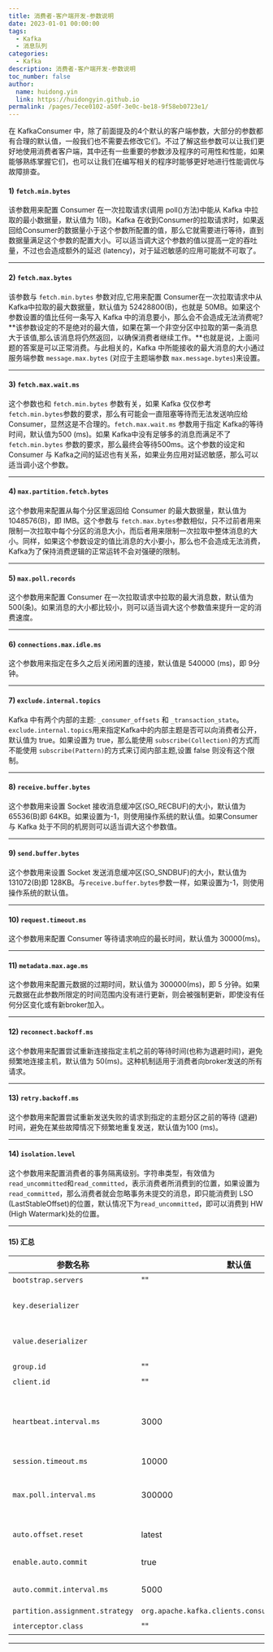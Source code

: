 ```yaml
---
title: 消费者-客户端开发-参数说明
date: 2023-01-01 00:00:00
tags:
  - Kafka
  - 消息队列
categories:
  - Kafka
description: 消费者-客户端开发-参数说明
toc_number: false
author:
  name: huidong.yin
  link: https://huidongyin.github.io
permalink: /pages/7ece0102-a50f-3e0c-be18-9f58eb0723e1/
---
```


在 KafkaConsumer 中，除了前面提及的4个默认的客户端参数，大部分的参数都有合理的默认值，一般我们也不需要去修改它们。不过了解这些参数可以让我们更好地使用消费者客户端，其中还有一些重要的参数涉及程序的可用性和性能，如果能够熟练掌握它们，也可以让我们在编写相关的程序时能够更好地进行性能调优与故障排查。

#### 1) `fetch.min.bytes`

该参数用来配置 Consumer 在一次拉取请求(调用 poll()方法)中能从 Kafka 中拉取的最小数据量，默认值为 1(B)。Kafka 在收到Consumer的拉取请求时，如果返回给Consumer的数据量小于这个参数所配置的值，那么它就需要进行等待，直到数据量满足这个参数的配置大小。可以适当调大这个参数的值以提高一定的吞吐量，不过也会造成额外的延迟 (latency)，对于延迟敏感的应用可能就不可取了。

---

#### 2) `fetch.max.bytes`

该参数与 `fetch.min.bytes` 参数对应,它用来配置 Consumer在一次拉取请求中从 Kafka中拉取的最大数据量，默认值为 52428800(B)，也就是 50MB。如果这个参数设置的值比任何一条写入 Kafka 中的消息要小，那么会不会造成无法消费呢? **该参数设定的不是绝对的最大值，如果在第一个非空分区中拉取的第一条消息大于该值,那么该消息将仍然返回，以确保消费者继续工作。**也就是说，上面问题的答案是可以正常消费。与此相关的，Kafka 中所能接收的最大消息的大小通过服务端参数 `message.max.bytes` (对应于主题端参数 `max.message.bytes`)来设置。

---

#### 3) `fetch.max.wait.ms`

这个参数也和 `fetch.min.bytes` 参数有关，如果 Kafka 仅仅参考 `fetch.min.bytes`参数的要求，那么有可能会一直阻塞等待而无法发送响应给Consumer，显然这是不合理的。`fetch.max.wait.ms` 参数用于指定 Kafka的等待时间，默认值为500 (ms)。如果 Kafka中没有足够多的消息而满足不了 `fetch.min.bytes` 参数的要求，那么最终会等待500ms。这个参数的设定和 Consumer 与 Kafka之间的延迟也有关系，如果业务应用对延迟敏感，那么可以适当调小这个参数。

---

#### 4) `max.partition.fetch.bytes`

这个参数用来配置从每个分区里返回给 Consumer 的最大数据量，默认值为 1048576(B)，即 IMB。这个参数与 `fetch.max.bytes`参数相似，只不过前者用来限制一次拉取中每个分区的消息大小，而后者用来限制一次拉取中整体消息的大小。同样，如果这个参数设定的值比消息的大小要小，那么也不会造成无法消费，Kafka为了保持消费逻辑的正常运转不会对强硬的限制。

---

#### 5) `max.poll.records`

这个参数用来配置 Consumer 在一次拉取请求中拉取的最大消息数，默认值为 500(条)。如果消息的大小都比较小，则可以适当调大这个参数值来提升一定的消费速度。

---

#### 6) `connections.max.idle.ms`

这个参数用来指定在多久之后关闭闲置的连接，默认值是 540000 (ms)，即 9分钟。

---

#### 7) `exclude.internal.topics`

Kafka 中有两个内部的主题: `_consumer_offsets` 和 `_transaction_state`。`exclude.internal.topics`用来指定Kafka中的内部主题是否可以向消费者公开，默认值为 true。如果设置为 true，那么能使用 `subscribe(Collection)`的方式而不能使用 `subscribe(Pattern)`的方式来订阅内部主题,设置 false 则没有这个限制。

---

#### 8) `receive.buffer.bytes`

这个参数用来设置 Socket 接收消息缓冲区(SO_RECBUF)的大小，默认值为 65536(B)即 64KB。如果设置为-1，则使用操作系统的默认值。如果Consumer与 Kafka 处于不同的机房则可以适当调大这个参数值。

---

#### 9) `send.buffer.bytes`

这个参数用来设置 Socket 发送消息缓冲区(SO_SNDBUF)的大小，默认值为 131072(B)即 128KB。与`receive.buffer.bytes`参数一样，如果设置为-1，则使用操作系统的默认值。

---

#### 10) `request.timeout.ms`

这个参数用来配置 Consumer 等待请求响应的最长时间，默认值为 30000(ms)。

---

#### 11) `metadata.max.age.ms`

这个参数用来配置元数据的过期时间，默认值为 300000(ms)，即 5 分钟。如果元数据在此参数所限定的时间范围内没有进行更新，则会被强制更新，即使没有任何分区变化或有新broker加入。

---

#### 12) `reconnect.backoff.ms`

这个参数用来配置尝试重新连接指定主机之前的等待时间(也称为退避时间)，避免频繁地连接主机，默认值为 50(ms)。这种机制适用于消费者向broker发送的所有请求。

---

#### 13) `retry.backoff.ms`

这个参数用来配置尝试重新发送失败的请求到指定的主题分区之前的等待 (退避)时间，避免在某些故障情况下频繁地重复发送，默认值为100 (ms)。

---

#### 14) `isolation.level`

这个参数用来配置消费者的事务隔离级别。字符串类型，有效值为`read_uncommitted`和`read_committed`，表示消费者所消费到的位置，如果设置为`read_committed`，那么消费者就会忽略事务未提交的消息，即只能消费到 LSO (LastStableOffset)的位置，默认情况下为`read_uncommitted`，即可以消费到 HW (High Watermark)处的位置。

---

#### 15) 汇总

| 参数名称                            | 默认值                                               | 参数释义                                                                                                                                    |
|---------------------------------|---------------------------------------------------|-----------------------------------------------------------------------------------------------------------------------------------------|
| `bootstrap.servers`             | ""                                                | 指定连接 Kafka 集群所需的broker 地址清单                                                                                                             |
| `key.deserializer`              |                                                   | 消息中 key 所对应的反序列化类，需要实现`org.apache.kafka.common.serialization.Deserializer`接口                                                            |
| `value.deserializer`            |                                                   | 消息中 key 所对应的反序列化类，需要实现`org.apache.kafka.common.serialization.Deserializer`接口                                                            |
| `group.id`                      | ""                                                | 此消费者所隶属的消费组的唯一标识，即消费组的名称                                                                                                                |
| `client.id`                     | ""                                                | 消费者客户端的 id                                                                                                                              |
| `heartbeat.interval.ms`         | 3000                                              | 当使用 Kafka 的分组管理功能时，心跳到消费者协调器之间的预计时间。心跳用于确保消费者的会话保持活动状态，当有新消费者加入或离开组时方便重新平衡。该值必须比`session.timeout.ms`小，通常不高于 1/3。它可以调整得更低，以控制正常重新平衡的预期时间 |
| `session.timeout.ms`            | 10000                                             | 组管理协议中用来检测消费者是否失效的超时时间                                                                                                                  |
| `max.poll.interval.ms`          | 300000                                            | 当通过消费组管理消费者时，该配置指定拉取消息线程最长空闲时间，若超过这个时间间隔还没有发起 poll 操作，则消费组认为该消费者已离开了消费组，将进行再均衡操作                                                        |
| `auto.offset.reset`             | latest                                            | 参数值为字符串类型，有效值为`earliest` `latest` `none`，配置为其余值会报出异常                                                                                    |
| `enable.auto.commit`            | true                                              | boolean 类型，配置是否开启自动提交消费位点的功能，默认开启                                                                                                       |
| `auto.commit.interval.ms`       | 5000                                              | 当`enbale.auto.commit` 参数设置为 true 时才生效,表示开启自动提交消费位点功能时自动提交消费位点的时间间隔                                                                      |
| `partition.assignment.strategy` | `org.apache.kafka.clients.consumer.RangeAssignor` | 消费者的分区分配策略                                                                                                                              |
| `interceptor.class`             | ""                                                | 用来配置消费者客户端的拦截器                                                                                                                          |

---
